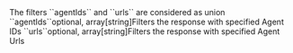 <tr><td></td><td colspan="4">The filters ``agentIds`` and ``urls`` are considered as union</td></tr>
<tr><td>``agentIds``</td><td>optional, array[string]</td><td>Filters the response with specified Agent IDs</td><td></td><td></td></tr>
<tr><td>``urls``</td><td>optional, array[string]</td><td>Filters the response with specified Agent Urls</td><td></td><td></td></tr>